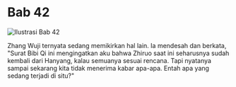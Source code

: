 # Bab 42

![Ilustrasi Bab 42](/assets/images/empress-bayan,webp)

Zhang Wuji ternyata sedang memikirkan hal lain. Ia mendesah dan berkata, "Surat Bibi Qi ini mengingatkan aku bahwa 
Zhiruo saat ini seharusnya sudah kembali dari Hanyang, kalau semuanya sesuai rencana. Tapi nyatanya sampai sekarang 
kita tidak menerima kabar apa-apa. Entah apa yang sedang terjadi di situ?"


